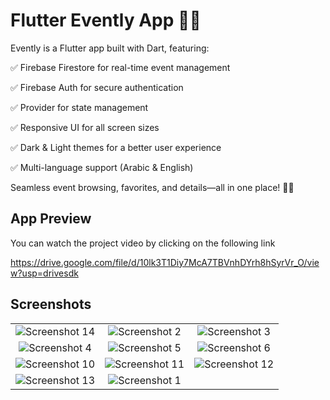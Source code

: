 # Flutter Evently App 📅📱
Evently is a Flutter app built with Dart, featuring:

✅ Firebase Firestore for real-time event management

✅ Firebase Auth for secure authentication

✅ Provider for state management

✅ Responsive UI for all screen sizes

✅ Dark & Light themes for a better user experience

✅ Multi-language support (Arabic & English)

Seamless event browsing, favorites, and details—all in one place! 🚀✨
<br/>
## App Preview
You can watch the project video by clicking on the following link

https://drive.google.com/file/d/10lk3T1Diy7McA7TBVnhDYrh8hSyrVr_O/view?usp=drivesdk
## Screenshots
<table>
  <tr>
    <td align="center">
     <img src="https://github.com/user-attachments/assets/234fcd3c-acd4-4fe2-84b0-3b0dadb39b1a" alt="Screenshot 14">
    </td>
    <td align="center">
      <img src="https://github.com/user-attachments/assets/309b6113-c364-47ee-a2c1-a3e857ed5fe2" alt="Screenshot 2">
    </td>
    <td align="center">
      <img src="https://github.com/user-attachments/assets/dde92c23-25c2-4528-9243-988172af965a" alt="Screenshot 3">
    </td>
  </tr>
  <tr>
    <td align="center">
      <img src="https://github.com/user-attachments/assets/8a9d7279-6079-46ca-b9da-7b5df7cb2a30" alt="Screenshot 4">
    </td>
    <td align="center">
      <img src="https://github.com/user-attachments/assets/1917dbb1-f89f-42e6-8ccf-0900ab73149d" alt="Screenshot 5">
    </td>
    <td align="center">
      <img src="https://github.com/user-attachments/assets/1f301892-d698-40af-ae1f-2a2cf40f871a" alt="Screenshot 6">
    </td>
  </tr>
  <tr>
    <td align="center">
      <img src="https://github.com/user-attachments/assets/38f86371-1b3b-4101-a2f6-c8e398701d70" alt="Screenshot 10">
    </td>
    <td align="center">
      <img src="https://github.com/user-attachments/assets/2dac5fae-a9c4-4632-8e0e-d714b6832e17" alt="Screenshot 11">
    </td>
    <td align="center">
      <img src="https://github.com/user-attachments/assets/3bd40281-a3ff-45b8-8521-5365826c0f8d" alt="Screenshot 12">
    </td>
  </tr>
  <tr>
    <td align="center">
      <img src="https://github.com/user-attachments/assets/0c862f74-d2cc-4493-89cd-c7d477a3b9f8" alt="Screenshot 13">
      <td align="center">
      <img src="https://github.com/user-attachments/assets/909f8e2c-bfd3-4eb1-a4a2-87ce2d87d49b" alt="Screenshot 1">
    </td>

